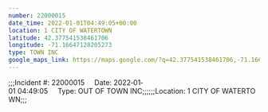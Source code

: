 ```yaml
---
number: 22000015
date_time: 2022-01-01T04:49:05+00:00
location: 1 CITY OF WATERTOWN
latitude: 42.377541538461706
longitude: -71.16647128205273
type: TOWN INC
google_maps_link: https://maps.google.com/?q=42.377541538461706,-71.16647128205273
---
```


;;;Incident #: 22000015     Date: 2022‐01‐01 04:49:05     Type: OUT OF TOWN INC;;;;;;Location: 1 CITY OF WATERTOWN;;;
